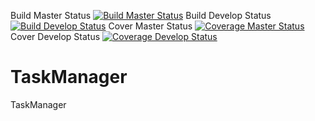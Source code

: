 Build Master Status
[![Build Master Status](https://travis-ci.org/alegch/TaskManager.png?branch=master)](https://travis-ci.org/alegch/TaskManager)
Build Develop Status
[![Build Develop Status](https://travis-ci.org/alegch/TaskManager.png?branch=develop)](https://travis-ci.org/alegch/TaskManager)
Cover Master Status
[![Coverage Master Status](https://coveralls.io/repos/alegch/TaskManager/badge.png?branch=master)](https://coveralls.io/r/alegch/TaskManager)
Cover Develop Status
[![Coverage Develop Status](https://coveralls.io/repos/alegch/TaskManager/badge.png?branch=develop)](https://coveralls.io/r/alegch/TaskManager)

TaskManager
===========

TaskManager
